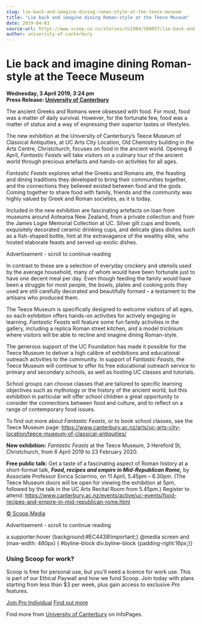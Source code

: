 ```yaml
---
slug: lie-back-and-imagine-dining-roman-style-at-the-teece-museum
title: "Lie back and imagine dining Roman-style at the Teece Museum"
date: 2019-04-03
source-url: https://www.scoop.co.nz/stories/CU1904/S00057/lie-back-and-imagine-dining-roman-style-at-the-teece-museum.htm
author: university-of-canterbury
---
```

Lie back and imagine dining Roman-style at the Teece Museum
===========================================================

**Wednesday, 3 April 2019, 3:24 pm**  
**Press Release: [University of Canterbury](https://info.scoop.co.nz/University_of_Canterbury)**

The ancient Greeks and Romans were obsessed with food. For most, food was a matter of daily survival. However, for the fortunate few, food was a matter of status and a way of expressing their superior tastes or lifestyles.

The new exhibition at the University of Canterbury’s Teece Museum of Classical Antiquities, at UC Arts City Location, Old Chemistry building in the Arts Centre, Christchurch, focuses on food in the ancient world. Opening 6 April, _Fantastic Feasts_ will take visitors on a culinary tour of the ancient world through precious artefacts and hands-on activities for all ages.

_Fantastic Feasts_ explores what the Greeks and Romans ate, the feasting and dining traditions they developed to bring their communities together, and the connections they believed existed between food and the gods. Coming together to share food with family, friends and the community was highly valued by Greek and Roman societies, as it is today.

Included in the new exhibition are fascinating artefacts on loan from museums around Aotearoa New Zealand, from a private collection and from the James Logie Memorial Collection at UC. Silver gilt cups and bowls, exquisitely decorated ceramic drinking cups, and delicate glass dishes such as a fish-shaped bottle, hint at the extravagance of the wealthy elite, who hosted elaborate feasts and served up exotic dishes.

Advertisement - scroll to continue reading





In contrast to these are a selection of everyday crockery and utensils used by the average household, many of whom would have been fortunate just to have one decent meal per day. Even though feeding the family would have been a struggle for most people, the bowls, plates and cooking pots they used are still carefully decorated and beautifully formed – a testament to the artisans who produced them.

The Teece Museum is specifically designed to welcome visitors of all ages, so each exhibition offers hands-on activities for actively engaging in learning. _Fantastic Feasts_ will feature some fun family activities in the gallery, including a replica Roman street kitchen, and a model _triclinium_ where visitors will be able to recline and imagine dining Roman-style.

The generous support of the UC Foundation has made it possible for the Teece Museum to deliver a high calibre of exhibitions and educational outreach activities to the community. In support of _Fantastic Feasts_, the Teece Museum will continue to offer its free educational outreach service to primary and secondary schools, as well as hosting UC classes and tutorials.

School groups can choose classes that are tailored to specific learning objectives such as mythology or the history of the ancient world, but this exhibition in particular will offer school children a great opportunity to consider the connections between food and culture, and to reflect on a range of contemporary food issues.

To find out more about _Fantastic Feasts_, or to book school classes, see the Teece Museum page: https://www.canterbury.ac.nz/arts/uc-arts-city-location/teece-museum-of-classical-antiquities/

**New exhibition:** _Fantastic Feasts_ at the Teece Museum, 3 Hereford St, Christchurch, from 6 April 2019 to 23 February 2020.

**Free public talk:** Get a taste of a fascinating aspect of Roman history at a short-format talk, **_Food, recipes and empire in Mid-Republican Rome,_** by Associate Professor Enrica Sciarrino, on 11 April, 5.45pm – 6.30pm. (The Teece Museum doors will be open for viewing the exhibition at 5pm, followed by the talk in the UC Arts Recital Room from 5.45pm.) Register to attend: https://www.canterbury.ac.nz/events/active/uc-events/food-recipes-and-empire-in-mid-republican-rome.html

[© Scoop Media](http://www.scoop.co.nz/about/terms.html)  

Advertisement - scroll to continue reading



a.supporter:hover {background:#EC4438!important;} @media screen and (max-width: 480px) { #byline-block div.byline-block {padding-right:16px;}}

### Using Scoop for work?

Scoop is free for personal use, but you’ll need a licence for work use. This is part of our Ethical Paywall and how we fund Scoop. Join today with plans starting from less than $3 per week, plus gain access to exclusive _Pro_ features.  
  
[Join Pro Individual](https://pro.scoop.co.nz/Individual/?from=ProIn24) [Find out more](https://pro.scoop.co.nz/using-scoop-for-work/?from=ProIn24)

Find more from [University of Canterbury](https://info.scoop.co.nz/University_of_Canterbury) on InfoPages.